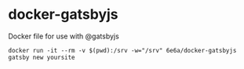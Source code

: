 # docker-gatsbyjs

Docker file for use with @gatsbyjs

```
docker run -it --rm -v $(pwd):/srv -w="/srv" 6e6a/docker-gatsbyjs gatsby new yoursite
```
